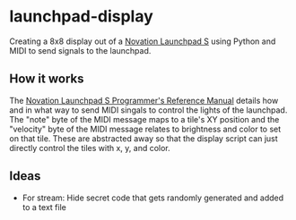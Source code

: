 # launchpad-display

Creating a 8x8 display out of a [Novation Launchpad S](https://novationmusic.com/launch/launchpad) using Python and MIDI to send signals to the launchpad.

## How it works

The [Novation Launchpad S Programmer's Reference Manual](https://customer.novationmusic.com/sites/customer/files/novation/downloads/4700/launchpad-s-prm.pdf)
details how and in what way to send MIDI singals to control the lights of the launchpad. 
The "note" byte of the MIDI message maps to a tile's XY position and 
the "velocity" byte of the MIDI message relates to brightness and color to set on that tile.
These are abstracted away so that the display script can just directly control the tiles with x, y, and color.


## Ideas

* For stream: Hide secret code that gets randomly generated and added to a text file
